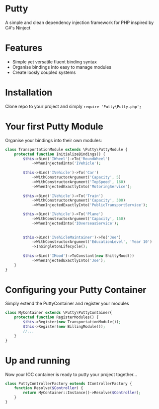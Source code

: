 Putty
=====

A simple and clean dependency injection framework for PHP inspired by C#'s Ninject

Features
========
- Simple yet versatile fluent binding syntax
- Organise bindings into easy to manage modules
- Create loosly coupled systems

Installation
============
Clone repo to your project and simply `require 'Putty\Putty.php';`

Your first Putty Module
======================
Organise your bindings into their own modules:
```php
class TransportationModule extends \Putty\PuttyModule {
    protected function InitializeBindings() {
        $this->Bind('IWheel')->To('RoundWheel')
            ->WhenInjectedInto('IVehicle');
        
        $this->Bind('IVehicle')->To('Car')
            ->WithConstructorArgument('Capacity', 5)
            ->WithConstructorArgument('TopSpeed', 160)
            ->WhenInjectedExactlyInto('MotoringService');
        
        $this->Bind('IVehicle')->To('Train')
            ->WithConstructorArgument('Capacity', 300)
            ->WhenInjectedExactlyInto('PublicTransportService');

        $this->Bind('IVehicle')->To('Plane')
            ->WithConstructorArgument('Capacity', 150)
            ->WhenInjectedInto('IOverseasService');
          
        
        $this->Bind('IVehicleMaintainer')->To('Joe')
            ->WithConstructorArgument('EducationLevel', 'Year 10')
            ->InSingletonLifecycle();
		
        $this->Bind('IMood')->ToConstant(new ShittyMood())
            ->WhenInjectedExactlyInto('Joe');
    }
}
```

Configuring your Putty Container
===============================
Simply extend the PuttyContainer and register your modules
```php
class MyContainer extends \Putty\PuttyContainer{
    protected function RegisterModules() {
        $this->Register(new TransportationModule());
        $this->Register(new BillingModule());
        //...
    }
}
```

Up and running
==============
Now your IOC container is ready to putty your project together...
```php
class PuttyControllerFactory extends IControllerFactory {
    function Resolve($Controller) {
        return MyContainer::Instance()->Resolve($Controller);
    }
}
```
